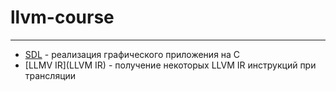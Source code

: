 # llvm-course

---

- [SDL](SDL) - реализация графического приложения на C
- [LLMV IR](LLVM IR) - получение некоторых LLVM IR инструкций при трансляции
